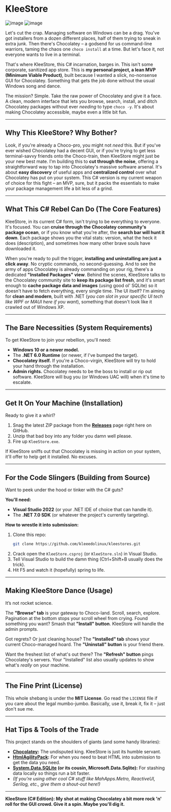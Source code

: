 # KleeStore
![image](https://github.com/user-attachments/assets/f74036af-b756-44a1-a382-6e45dd29782e)
![image](https://github.com/user-attachments/assets/8d8aa245-3105-49e6-84f1-810c6cac12fd)

Let's cut the crap. Managing software on Windows can be a drag. You've got installers from a dozen different places, half of them trying to sneak in extra junk. Then there's Chocolatey – a godsend for us command-line warriors, taming the chaos one `choco install` at a time. But let's face it, not everyone wants to live in a terminal.

That's where KleeStore, this C# incarnation, barges in. This isn't some corporate, sanitized app store. This is **my personal project, a lean MVP (Minimum Viable Product)**, built because I wanted a slick, no-nonsense GUI for Chocolatey. Something that gets the job done without the usual Windows song and dance.

The mission? Simple. Take the raw power of Chocolatey and give it a face. A clean, modern interface that lets you browse, search, install, and ditch Chocolatey packages without ever *needing* to type `choco -y`. It's about making Chocolatey accessible, maybe even a little bit fun.

---

## Why This KleeStore? Why Bother?

Look, if you're already a Choco-pro, you might not *need* this. But if you've ever wished Chocolatey had a decent GUI, or if you're trying to get less terminal-savvy friends onto the Choco-train, then KleeStore might just be your new best mate. I'm building this to **cut through the noise**, offering a straightforward way to tap into Chocolatey's massive software arsenal. It's about **easy discovery** of useful apps and **centralized control** over what Chocolatey has put on your system. This C# version is my current weapon of choice for this fight – an MVP, sure, but it packs the essentials to make your package management life a bit less of a grind.

---

## What This C# Rebel Can Do (The Core Features)

KleeStore, in its current C# form, isn't trying to be everything to everyone. It's focused. You can **cruise through the Chocolatey community's package ocean**, or if you know what you're after, the **search bar will hunt it down**. Each package shows you the vital stats: version, what the heck it does (description), and sometimes how many other brave souls have downloaded it.

When you're ready to pull the trigger, **installing and uninstalling are just a click away**. No cryptic commands, no second-guessing. And to see the army of apps Chocolatey is already commanding on your rig, there's a dedicated **"Installed Packages" view**. Behind the scenes, KleeStore talks to the Chocolatey community site to **keep its package list fresh**, and it's smart enough to **cache package data and images** (using good ol' SQLite) so it doesn't have to fetch everything, every single time. The UI itself? I'm aiming for **clean and modern**, built with .NET (*you can slot in your specific UI tech like WPF or MAUI here if you want*), something that doesn't look like it crawled out of Windows XP.

---

## The Bare Necessities (System Requirements)

To get KleeStore to join your rebellion, you'll need:

*   **Windows 10 or a newer model.**
*   The **.NET 6.0 Runtime** (or newer, if I've bumped the target).
*   **Chocolatey itself.** If you're a Choco-virgin, KleeStore will try to hold your hand through the installation.
*   **Admin rights.** Chocolatey needs to be the boss to install or rip out software. KleeStore will bug you (or Windows UAC will) when it's time to escalate.

---

## Get It On Your Machine (Installation)

Ready to give it a whirl?

1.  Snag the latest ZIP package from the [**Releases**](https://github.com/kleeedolinux/kleestores/releases) page right here on GitHub.
2.  Unzip that bad boy into any folder you damn well please.
3.  Fire up `KleeStore.exe`.

If KleeStore sniffs out that Chocolatey is missing in action on your system, it'll offer to help get it installed. No excuses.

---

## For the Code Slingers (Building from Source)

Want to peek under the hood or tinker with the C# guts?

**You'll need:**

*   **Visual Studio 2022** (or your .NET IDE of choice that can handle it).
*   The **.NET 7.0 SDK** (or whatever the project's currently targeting).

**How to wrestle it into submission:**

1.  Clone this repo:
    ```bash
    git clone https://github.com/kleeedolinux/kleestores.git
    ```
2.  Crack open the `KleeStore.csproj` (or `KleeStore.sln`) in Visual Studio.
3.  Tell Visual Studio to build the damn thing (Ctrl+Shift+B usually does the trick).
4.  Hit F5 and watch it (hopefully) spring to life.

---

## Making KleeStore Dance (Usage)

It’s not rocket science.

The **"Browse" tab** is your gateway to Choco-land. Scroll, search, explore. Pagination at the bottom stops your scroll wheel from crying. Found something you want? Smash that **"Install" button**. KleeStore will handle the admin prompts.

Got regrets? Or just cleaning house? The **"Installed" tab** shows your current Choco-managed hoard. The **"Uninstall" button** is your friend there.

Want the freshest list of what's out there? The **"Refresh" button** pings Chocolatey's servers. Your "Installed" list also usually updates to show what's *really* on your machine.

---

## The Fine Print (License)

This whole shebang is under the **MIT License**. Go read the `LICENSE` file if you care about the legal mumbo-jumbo. Basically, use it, break it, fix it – just don't sue me.

---

## Hat Tips & Tools of the Trade

This project stands on the shoulders of giants (and some handy libraries):

*   **[Chocolatey](https://chocolatey.org/):** The undisputed king. KleeStore is just its humble servant.
*   **[HtmlAgilityPack](https://html-agility-pack.net/):** For when you need to beat HTML into submission to get the data you need.
*   **[System.Data.SQLite](https://system.data.sqlite.org/) (or its cousin, Microsoft.Data.Sqlite):** For stashing data locally so things run a bit faster.
*   *(If you're using other cool C# stuff like MahApps.Metro, ReactiveUI, Serilog, etc., give them a shout-out here!)*

---

**KleeStore (C# Edition): My shot at making Chocolatey a bit more rock 'n' roll for the GUI crowd. Give it a spin. Maybe you'll dig it.**
